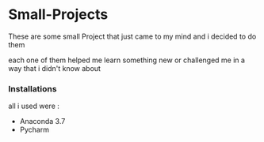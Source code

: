 # Small-Projects
These are some small Project that just came to my mind and i decided to do them 

each one of them helped me learn something new or challenged me in a way that i didn't know about 

### Installations
all i used were :
* Anaconda 3.7
* Pycharm 
